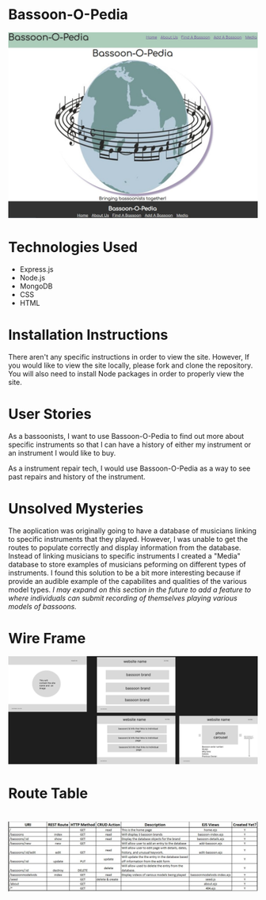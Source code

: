 # Bassoon-O-Pedia

<img src="./public/assets/appsnapshot.jpg">

<h1> Technologies Used </h1>
<ul>
    <li>Express.js</li>
    <li>Node.js</li>
    <li>MongoDB</li>
    <li>CSS</li>
    <li>HTML</li>
</ul>

<h1> Installation Instructions</h1>
<p> There aren't any specific instructions in order to view the site. However, If you would like to view the site locally, please fork and clone the repository. You will also need to install Node packages in order to properly view the site.

<h1>User Stories</h1>
<p>As a bassoonists, I want to use Bassoon-O-Pedia to find out more about specific instruments so that I can have a history of either my instrument or an instrument I would like to buy.</p>
<p>As a instrument repair tech, I would use Bassoon-O-Pedia as a way to see past repairs and history of the instrument.</p>

<h1>Unsolved Mysteries</h1>
<p>The aoplication was originally going to have a database of musicians linking to specific instruments that they played. However, I was unable to get the routes to populate correctly and display information from the database. Instead of linking musicians to specific instruments I created a "Media" database to store examples of musicians peforming on different types of instruments. I found this solution to be a bit more interesting because if provide an audible example of the capabilites and qualities of the various model types. <em>I may expand on this section in the future to add a feature to where individuals can submit recording of themselves playing various models of bassoons.</em></p>

<h1>Wire Frame</h1>
<img src="./public/assets/wireframe.jpg"/>

<h1>Route Table<h1>
<img src="./public/assets/RouteTable.jpg"/>
